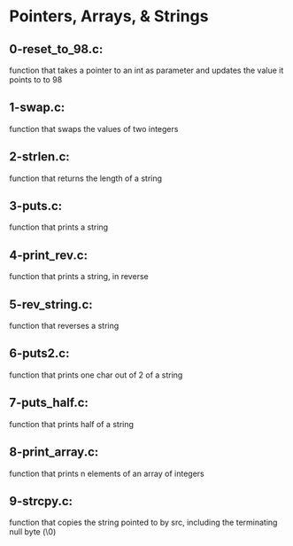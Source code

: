 # Pointers, Arrays, & Strings

## 0-reset_to_98.c: 
function that takes a pointer to an int as parameter and updates the value it points to to 98
## 1-swap.c: 
function that swaps the values of two integers
## 2-strlen.c: 
function that returns the length of a string
## 3-puts.c: 
function that prints a string
## 4-print_rev.c: 
function that prints a string, in reverse
## 5-rev_string.c: 
function that reverses a string
## 6-puts2.c: 
function that prints one char out of 2 of a string
## 7-puts_half.c: 
function that prints half of a string
## 8-print_array.c: 
function that prints n elements of an array of integers
## 9-strcpy.c: 
function that copies the string pointed to by src, including the terminating null byte (\0)
